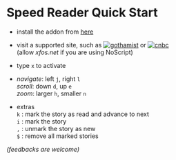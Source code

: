 Speed Reader Quick Start
========================

- install the addon from [here](https://addons.mozilla.org/en-US/firefox/addon/GetSpeedReader/)

- visit a supported site, such as [![gothamist](http://gothamist.com/favicon.ico)](http://gothamist.com/)
or [![cnbc](http://www.cnbc.com/favicon.ico)](http://www.cnbc.com/)  
(allow _xfos.net_ if you are using NoScript)

- type `x` to activate

- _navigate_:     left `j`, right `l`  
  _scroll_:       down `d`, up `e`  
  _zoom_:         larger `h`, smaller `n`

- extras  
  `k` : mark the story as read and advance to next  
  `i` : mark the story  
  `,` : unmark the story as new  
  `$` : remove all marked stories  


_(feedbacks are welcome)_
